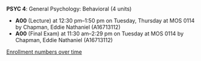 **PSYC 4**: General Psychology: Behavioral (4 units)

- **A00** (Lecture) at 12:30 pm–1:50 pm on Tuesday, Thursday at MOS 0114 by Chapman, Eddie Nathaniel (A16713112)
- **A00** (Final Exam) at 11:30 am–2:29 pm on Tuesday at MOS 0114 by Chapman, Eddie Nathaniel (A16713112)

[Enrollment numbers over time](./PSYC4.tsv)
